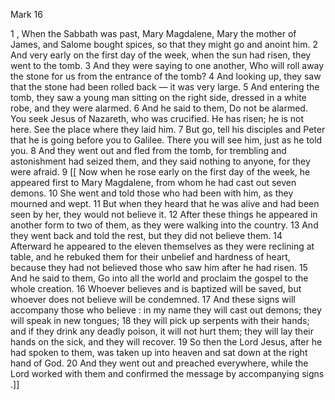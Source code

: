 Mark 16

1	, When the Sabbath was past, Mary Magdalene, Mary the mother of James, and Salome bought spices, so that they might go and anoint him.
2	And very early on the first day of the week, when the sun had risen, they went to the tomb.
3	And they were saying to one another, Who will roll away the stone for us from the entrance of the tomb?
4	And looking up, they saw that the stone had been rolled back — it was very large.
5	And entering the tomb, they saw a young man sitting on the right side, dressed in a white robe, and they were alarmed.
6	And he said to them, Do not be alarmed. You seek Jesus of Nazareth, who was crucified. He has risen; he is not here. See the place where they laid him.
7	But go, tell his disciples and Peter that he is going before you to Galilee. There you will see him, just as he told you.
8	And they went out and fled from the tomb, for trembling and astonishment had seized them, and they said nothing to anyone, for they were afraid.
9	[[ Now when he rose early on the first day of the week, he appeared first to Mary Magdalene, from whom he had cast out seven demons.
10	She went and told those who had been with him, as they mourned and wept.
11	But when they heard that he was alive and had been seen by her, they would not believe it.
12	After these things he appeared in another form to two of them, as they were walking into the country.
13	And they went back and told the rest, but they did not believe them.
14	Afterward he appeared to the eleven themselves as they were reclining at table, and he rebuked them for their unbelief and hardness of heart, because they had not believed those who saw him after he had risen.
15	And he said to them, Go into all the world and proclaim the gospel to the whole creation.
16	Whoever believes and is baptized will be saved, but whoever does not believe will be condemned.
17	And these signs will accompany those who believe : in my name they will cast out demons; they will speak in new tongues;
18	they will pick up serpents with their hands; and if they drink any deadly poison, it will not hurt them; they will lay their hands on the sick, and they will recover.
19	So then the Lord Jesus, after he had spoken to them, was taken up into heaven and sat down at the right hand of God.
20	And they went out and preached everywhere, while the Lord worked with them and confirmed the message by accompanying signs .]]

